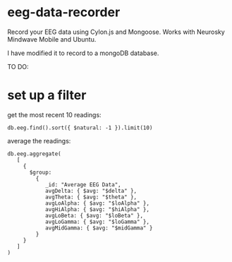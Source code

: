 eeg-data-recorder
=================

Record your EEG data using Cylon.js and Mongoose. Works with Neurosky Mindwave Mobile and Ubuntu. 

I have modified it to record to a mongoDB database.


TO DO:

set up a filter 
===============
get the most recent 10 readings:
```
db.eeg.find().sort({ $natural: -1 }).limit(10)
```
average the readings:
```
db.eeg.aggregate(
   [
     {
       $group:
         {
         	_id: "Average EEG Data",
           	avgDelta: { $avg: "$delta" },
           	avgTheta: { $avg: "$theta" },
           	avgLoAlpha: { $avg: "$loAlpha" },
           	avgHiAlpha: { $avg: "$hiAlpha" },
           	avgLoBeta: { $avg: "$loBeta" },
           	avgLoGamma: { $avg: "$loGamma" },
           	avgMidGamma: { $avg: "$midGamma" }
         }
     }
   ]
)
```
